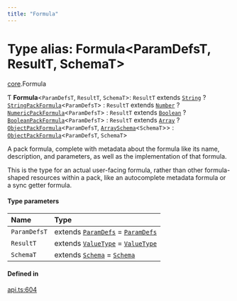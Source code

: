 ```yaml
---
title: "Formula"
---
```

# Type alias: Formula<ParamDefsT, ResultT, SchemaT\>

[core](../modules/core.md).Formula

Ƭ **Formula**<`ParamDefsT`, `ResultT`, `SchemaT`\>: `ResultT` extends [`String`](../enums/core.ValueType.md#string) ? [`StringPackFormula`](core.StringPackFormula.md)<`ParamDefsT`\> : `ResultT` extends [`Number`](../enums/core.ValueType.md#number) ? [`NumericPackFormula`](core.NumericPackFormula.md)<`ParamDefsT`\> : `ResultT` extends [`Boolean`](../enums/core.ValueType.md#boolean) ? [`BooleanPackFormula`](core.BooleanPackFormula.md)<`ParamDefsT`\> : `ResultT` extends [`Array`](../enums/core.ValueType.md#array) ? [`ObjectPackFormula`](core.ObjectPackFormula.md)<`ParamDefsT`, [`ArraySchema`](../interfaces/core.ArraySchema.md)<`SchemaT`\>\> : [`ObjectPackFormula`](core.ObjectPackFormula.md)<`ParamDefsT`, `SchemaT`\>

A pack formula, complete with metadata about the formula like its name, description, and parameters,
as well as the implementation of that formula.

This is the type for an actual user-facing formula, rather than other formula-shaped resources within a
pack, like an autocomplete metadata formula or a sync getter formula.

#### Type parameters

| Name | Type |
| :------ | :------ |
| `ParamDefsT` | extends [`ParamDefs`](core.ParamDefs.md) = [`ParamDefs`](core.ParamDefs.md) |
| `ResultT` | extends [`ValueType`](../enums/core.ValueType.md) = [`ValueType`](../enums/core.ValueType.md) |
| `SchemaT` | extends [`Schema`](core.Schema.md) = [`Schema`](core.Schema.md) |

#### Defined in

[api.ts:604](https://github.com/coda/packs-sdk/blob/main/api.ts#L604)
